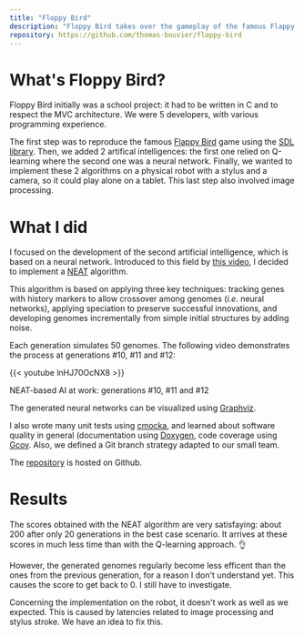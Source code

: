 ```yaml
---
title: "Floppy Bird"
description: "Floppy Bird takes over the gameplay of the famous Flappy Bird, while integrating two artificial intelligence algorithms: Q-learning and a NEAT-type neural network."
repository: https://github.com/thomas-bouvier/floppy-bird
---
```


# What's Floppy Bird?

Floppy Bird initially was a school project: it had to be written in C and to respect the MVC architecture. We were 5 developers, with various programming experience.

The first step was to reproduce the famous [Flappy Bird](https://en.wikipedia.org/wiki/Flappy_Bird) game using the [SDL library](https://www.libsdl.org). Then, we added 2 artifical intelligences: the first one relied on Q-learning where the second one was a neural network. Finally, we wanted to implement these 2 algorithms on a physical robot with a stylus and a camera, so it could play alone on a tablet. This last step also involved image processing.

# What I did

I focused on the development of the second artificial intelligence, which is based on a neural network. Introduced to this field by [this video](https://www.youtube.com/watch?v=qv6UVOQ0F44), I decided to implement a [NEAT](https://en.wikipedia.org/wiki/Neuroevolution_of_augmenting_topologies) algorithm.

This algorithm is based on applying three key techniques: tracking genes with history markers to allow crossover among genomes (<em>i.e.</em> neural networks), applying speciation to preserve successful innovations, and developing genomes incrementally from simple initial structures by adding noise.

Each generation simulates 50 genomes. The following video demonstrates the process at generations #10, #11 and #12:

{{< youtube lnHJ70OcNX8 >}}

<figcaption class="figcaption">NEAT-based AI at work: generations #10, #11 and #12</p>

The generated neural networks can be visualized using [Graphviz](http://www.graphviz.org).

I also wrote many unit tests using [cmocka](https://cmocka.org), and learned about software quality in general (documentation using [Doxygen](http://www.stack.nl/~dimitri/doxygen), code coverage using [Gcov](https://gcc.gnu.org/onlinedocs/gcc/Gcov.html). Also, we defined a Git branch strategy adapted to our small team.

The [repository](https://github.com/thomas-bouvier/floppy-bird) is hosted on Github.

# Results

The scores obtained with the NEAT algorithm are very satisfaying: about 200 after only 20 generations in the best case scenario. It arrives at these scores in much less time than with the Q-learning approach. 👌

However, the generated genomes regularly become less efficent than the ones from the previous generation, for a reason I don't understand yet. This causes the score to get back to 0. I still have to investigate.

Concerning the implementation on the robot, it doesn't work as well as we expected. This is caused by latencies related to image processing and stylus stroke. We have an idea to fix this.
